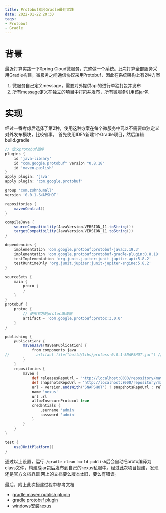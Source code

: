 ```yaml
---
title: Protobuf结合Gradle最佳实践
date: 2022-01-22 20:30
tags:
- Protobuf
- Gradle
---
```


# 背景
最近打算实践一下Spring Cloud微服务，完整做一个系统。此次打算全部服务采用Gradle构建，微服务之间通信协议采用Protobuf，因此在系统架构上有2种方案
<!--more-->
1. 微服务自己定义message，需要对外提供api的进行单独打包并发布
2. 所有message定义在独立的项目中打包并发布，所有微服务引用该jar包

# 实现
经过一番考虑后选择了第2种，使用这种方案在每个微服务中可以不需要单独定义对外发布模块，比较省事。
首先使用IDEA新建1个Gradle项目，然后编辑build.gradle
```groovy
// 定义protobuf插件
plugins {
    id 'java-library'
    id "com.google.protobuf" version "0.8.18"
    id 'maven-publish'
}
apply plugin: 'java'
apply plugin: 'com.google.protobuf'

group 'com.zshnb.mall'
version '0.0.1-SNAPSHOT'

repositories {
    mavenCentral()
}

compileJava {
    sourceCompatibility(JavaVersion.VERSION_11.toString())
    targetCompatibility(JavaVersion.VERSION_11.toString())
}

dependencies {
    implementation 'com.google.protobuf:protobuf-java:3.19.3'
    implementation 'com.google.protobuf:protobuf-gradle-plugin:0.8.18'
    testImplementation 'org.junit.jupiter:junit-jupiter-api:5.8.2'
    testRuntimeOnly 'org.junit.jupiter:junit-jupiter-engine:5.8.2'
}

sourceSets {
    main {
        proto {
        }
    }
}
protobuf {
    protoc {
        // 使用官方的protoc编译器
        artifact = 'com.google.protobuf:protoc:3.0.0'
    }
}

publishing {
    publications {
        mavenJava(MavenPublication) {
            from components.java
//            artifact file("build/libs/protoss-0.0.1-SNAPSHOT.jar") // 最初尝试的方法，但是发布的jar包无法使用
        }
    }
    repositories {
        maven {
            def releasesRepoUrl = 'http://localhost:8000/repository/maven-releases/'
            def snapshotsRepoUrl = 'http://localhost:8000/repository/maven-snapshots/'
            url = version.endsWith('SNAPSHOT') ? snapshotsRepoUrl : releasesRepoUrl
            name 'nexus'
            url url
            allowInsecureProtocol true
            credentials {
                username 'admin'
                password 'admin'
            }
        }
    }
}

test {
    useJUnitPlatform()
}
```

通过以上设置，运行`./gradle clean build publish`后会自动把proto编译为class文件，构建成jar包后发布到自己的nexus私服中。经过此次项目搭建，发现还是官方文档靠谱
网上的文档要么版本太旧，要么有错误。

最后，附上此次搭建过程中参考文档
- [gradle maven publish plugin](https://docs.gradle.org/current/userguide/publishing_maven.html)
- [gradle protobuf plugin](https://github.com/google/protobuf-gradle-plugin)
- [windows安装nexus](https://juejin.cn/post/6844903991600480269#heading-13)